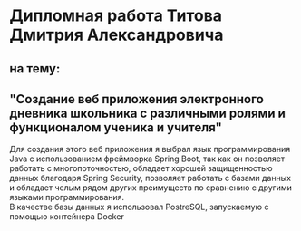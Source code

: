 # Дипломная работа Титова Дмитрия Александровича   
## на тему:  
## "Создание веб приложения электронного дневника школьника с различными ролями и функционалом ученика и учителя"  
Для создания этого веб приложения я выбрал язык программирования Java с использованием фреймворка Spring Boot,
так как он позволяет работать с многопоточностью, обладает хорошей защищенностью данных благодаря Spring Security, 
позволяет работать с базами данных и обладает челым рядом других преимуществ по сравнению с другими языками программирования.  
В качестве базы данных я использовал PostreSQL, запускаемую с помощью контейнера Docker
